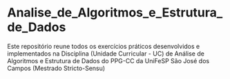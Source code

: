 # Analise_de_Algoritmos_e_Estrutura_de_Dados
Este repositório reune todos os exercícios práticos desenvolvidos e implementados na Disciplina (Unidade Curricular - UC) de Análise de Algoritmos e Estrutura de Dados do PPG-CC da UniFeSP São José dos Campos (Mestrado Stricto-Sensu)
